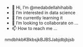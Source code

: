- 👋 Hi, I’m @medabdellahihabib
- 👀 I’m interested in data science
- 🌱 I’m currently learning it
- 💞️ I’m looking to collaborate on ...
- 📫 How to reach me ...

<!---
medabdellahihabib/medabdellahihabib is a ✨ special ✨ repository because its `README.md` (this file) appears on your GitHub profile.
You can click the Preview link to take a look at your changes.
--->
nmdbhkbKBkbsjkBJBSJabjdbjbjsb
